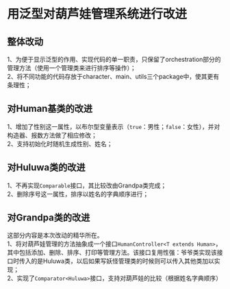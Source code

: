 # 用泛型对葫芦娃管理系统进行改进
## 整体改动
1、为便于显示泛型的作用、实现代码的单一职责，只保留了orchestration部分的管理方法（使用一个管理类来进行排序等操作）；  
2、将不同功能的代码存放于character、main、utils三个package中，使其更有条理性；  
## 对Human基类的改进
1、增加了性别这一属性，以布尔型变量表示（`true`：男性；`false`：女性），并对构造器、报数方法做了相应修改；   
2、支持初始化时随机生成性别、姓名；  
## 对Huluwa类的改进
1、不再实现`Comparable`接口，其比较改由Grandpa类完成；  
2、删除序号这一属性，排序以姓名的字典顺序进行；  
## 对Grandpa类的改进
这部分内容是本次改动的精华所在。  
1、将对葫芦娃管理的方法抽象成一个接口`HumanController<T extends Human>`，其中包括添加、删除、排序、打印等管理方法。该接口复用性强：爷爷类实现该接口时传入的是Huluwa类，以后如果写妖怪管理类的时候则可以传入其他类加以实现；  
2、实现了`Comparator<Huluwa>`接口，支持对葫芦娃的比较（根据姓名字典顺序） 

